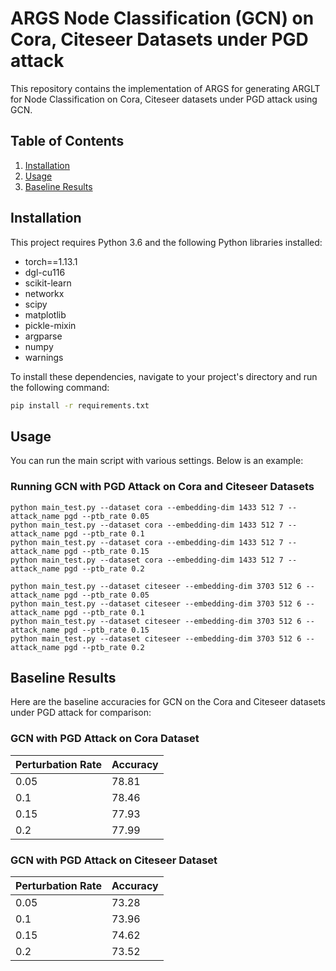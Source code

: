 # ARGS Node Classification (GCN) on Cora, Citeseer Datasets under PGD attack

This repository contains the implementation of ARGS for generating ARGLT for Node Classification on Cora, Citeseer datasets under PGD attack using GCN.

## Table of Contents
1. [Installation](#installation)
2. [Usage](#usage)
3. [Baseline Results](#baseline-results)

<a name="installation"></a>
## Installation

This project requires Python 3.6 and the following Python libraries installed:

- torch==1.13.1
- dgl-cu116
- scikit-learn
- networkx
- scipy
- matplotlib
- pickle-mixin
- argparse
- numpy
- warnings

To install these dependencies, navigate to your project's directory and run the following command:

```bash
pip install -r requirements.txt
```
<a name="usage"></a>
## Usage

You can run the main script with various settings. Below is an example:

### Running GCN with PGD Attack on Cora and Citeseer Datasets
```
python main_test.py --dataset cora --embedding-dim 1433 512 7 --attack_name pgd --ptb_rate 0.05
python main_test.py --dataset cora --embedding-dim 1433 512 7 --attack_name pgd --ptb_rate 0.1
python main_test.py --dataset cora --embedding-dim 1433 512 7 --attack_name pgd --ptb_rate 0.15
python main_test.py --dataset cora --embedding-dim 1433 512 7 --attack_name pgd --ptb_rate 0.2

python main_test.py --dataset citeseer --embedding-dim 3703 512 6 --attack_name pgd --ptb_rate 0.05
python main_test.py --dataset citeseer --embedding-dim 3703 512 6 --attack_name pgd --ptb_rate 0.1
python main_test.py --dataset citeseer --embedding-dim 3703 512 6 --attack_name pgd --ptb_rate 0.15
python main_test.py --dataset citeseer --embedding-dim 3703 512 6 --attack_name pgd --ptb_rate 0.2
```
<a name="baseline-results"></a>
## Baseline Results

Here are the baseline accuracies for GCN on the Cora and Citeseer datasets under PGD attack for comparison:

### GCN with PGD Attack on Cora Dataset

| Perturbation Rate | Accuracy |
|-------------------|----------|
| 0.05              | 78.81    |
| 0.1               | 78.46    |
| 0.15              | 77.93    |
| 0.2               | 77.99    |

### GCN with PGD Attack on Citeseer Dataset

| Perturbation Rate | Accuracy |
|-------------------|----------|
| 0.05              | 73.28    |
| 0.1               | 73.96    |
| 0.15              | 74.62    |
| 0.2               | 73.52    |
